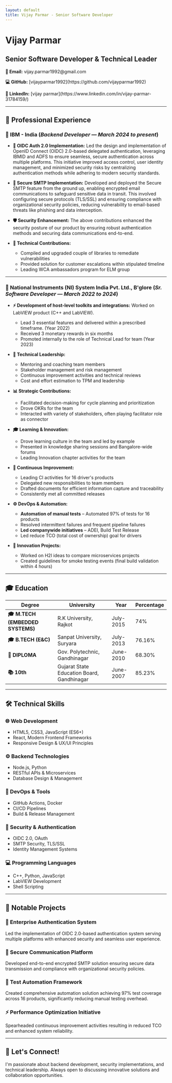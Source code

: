 ```yaml
---
layout: default
title: Vijay Parmar - Senior Software Developer
---
```


<div class="hero-section">

# Vijay Parmar
## Senior Software Developer & Technical Leader

<div class="contact-info">
<p><strong>📧 Email:</strong> vijay.parmar1992@gmail.com</p>  
<p><strong>💻 GitHub:</strong> [vijayparmar1992](https://github.com/vijayparmar1992)</p>  
<p><strong>🔗 LinkedIn:</strong> [vijay parmar](https://www.linkedin.com/in/vijay-parmar-31784159/)</p>
</div>

</div>

---

## 💼 Professional Experience

### **🏢 IBM - India** (*Backend Developer — March 2024 to present*)

- **🔐 OIDC Auth 2.0 Implementation:** Led the design and implementation of OpenID Connect (OIDC) 2.0-based delegated authentication, leveraging IBMID and ADFS to ensure seamless, secure authentication across multiple platforms. This initiative improved access control, user identity management, and minimized security risks by centralizing authentication methods while adhering to modern security standards.

- **📧 Secure SMTP Implementation:** Developed and deployed the Secure SMTP feature from the ground up, enabling encrypted email communications to safeguard sensitive data in transit. This involved configuring secure protocols (TLS/SSL) and ensuring compliance with organizational security policies, reducing vulnerability to email-based threats like phishing and data interception.

- **🛡️ Security Enhancement:** The above contributions enhanced the security posture of our product by ensuring robust authentication methods and securing data communications end-to-end.

- **🔧 Technical Contributions:**
  - Compiled and upgraded couple of libraries to remediate vulnerabilities
  - Provided solution for customer escalations within stipulated timeline
  - Leading WCA ambassadors program for ELM group

---

### **🔬 National Instruments (NI) System India Pvt. Ltd., B'glore** (*Sr. Software Developer — March 2022 to 2024*)

- **⚡ Development of host-level toolkits and integrations:** Worked on LabVIEW product (C++ and LabVIEW).
  - Lead 3 essential features and delivered within a prescribed timeframe. (Year 2022)
  - Received 3 monetary rewards in six months
  - Promoted internally to the role of Technical Lead for team (Year 2023)

- **👥 Technical Leadership:** 
  - Mentoring and coaching team members
  - Stakeholder management and risk management
  - Continuous improvement activities and technical reviews
  - Cost and effort estimation to TPM and leadership

- **📊 Strategic Contributions:**
  - Facilitated decision-making for cycle planning and prioritization
  - Drove OKRs for the team
  - Interacted with variety of stakeholders, often playing facilitator role as connector

- **🎓 Learning & Innovation:**
  - Drove learning culture in the team and led by example
  - Presented in knowledge sharing sessions and Bangalore-wide forums
  - Leading Innovation chapter activities for the team

- **🔄 Continuous Improvement:**
  - Leading CI activities for 16 driver's products
  - Delegated new responsibilities to team members
  - Drafted documents for efficient information capture and traceability
  - Consistently met all committed releases

- **⚙️ DevOps & Automation:**
  - **Automation of manual tests** – Automated 97% of tests for 16 products
  - Resolved intermittent failures and frequent pipeline failures
  - **Led companywide initiatives** – ADEI, Build Test Release
  - Led reduce TCO (total cost of ownership) goal for drivers

- **🚀 Innovation Projects:**
  - Worked on H2I ideas to compare microservices projects
  - Created guidelines for smoke testing events (final build validation within 4 hours)

---

## 🎓 Education

| Degree | University | Year | Percentage |
|--------|------------|------|------------|
| **🎓 M.TECH (EMBEDDED SYSTEMS)** | R.K University, Rajkot | July-2015 | 74% |
| **🎓 B.TECH (E&C)** | Sanpat University, Suryara | July-2013 | 76.16% |
| **📜 DIPLOMA** | Gov. Polytechnic, Gandhinagar | June-2010 | 68.30% |
| **📚 10th** | Gujarat State Education Board, Gandhinagar | June-2007 | 85.23% |

---

## 🛠️ Technical Skills

<div class="skills-grid">

### **🌐 Web Development**
- HTML5, CSS3, JavaScript (ES6+)
- React, Modern Frontend Frameworks
- Responsive Design & UX/UI Principles

### **⚙️ Backend Technologies**
- Node.js, Python
- RESTful APIs & Microservices
- Database Design & Management

### **🔧 DevOps & Tools**
- GitHub Actions, Docker
- CI/CD Pipelines
- Build & Release Management

### **🔐 Security & Authentication**
- OIDC 2.0, OAuth
- SMTP Security, TLS/SSL
- Identity Management Systems

### **💻 Programming Languages**
- C++, Python, JavaScript
- LabVIEW Development
- Shell Scripting

</div>

---

## 🚀 Notable Projects

<div class="projects-section">

### **🔐 Enterprise Authentication System**
Led the implementation of OIDC 2.0-based authentication system serving multiple platforms with enhanced security and seamless user experience.

### **📧 Secure Communication Platform** 
Developed end-to-end encrypted SMTP solution ensuring secure data transmission and compliance with organizational security policies.

### **🤖 Test Automation Framework**
Created comprehensive automation solution achieving 97% test coverage across 16 products, significantly reducing manual testing overhead.

### **⚡ Performance Optimization Initiative**
Spearheaded continuous improvement activities resulting in reduced TCO and enhanced system reliability.

</div>

---

<div class="call-to-action">

## 🤝 Let's Connect!

I'm passionate about backend development, security implementations, and technical leadership. Always open to discussing innovative solutions and collaboration opportunities.

</div>

<!-- Additional sections can be added here: Certifications, Awards, Languages, etc. -->
